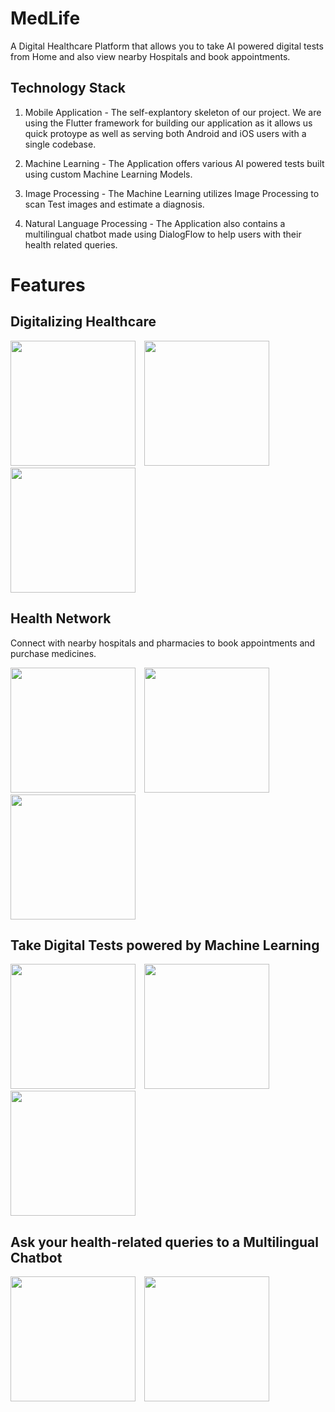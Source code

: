 # MedLife

A Digital Healthcare Platform that allows you to take AI powered digital tests from Home and also view nearby Hospitals and book appointments.

## Technology Stack

1. Mobile Application - The self-explantory skeleton of our project. We are using the Flutter framework for building our application as it allows us quick protoype as well as serving both Android and iOS users with a single codebase.

2. Machine Learning - The Application offers various AI powered tests built using custom Machine Learning Models.

3. Image Processing - The Machine Learning utilizes Image Processing to scan Test images and estimate a diagnosis.

4. Natural Language Processing - The Application also contains a multilingual chatbot made using DialogFlow to help users with their health related queries.

# Features

## Digitalizing Healthcare

<div style="flex-direction: row;">
  <img src="https://github.com/amlannandy/MedLife/blob/master/assets/screenshots/home.jpg" style="margin-right: 10px;" width="200px" alt="">
  <img src="https://github.com/amlannandy/MedLife/blob/master/assets/screenshots/drawer.jpg" width="200px" alt="">
  <img src="https://github.com/amlannandy/MedLife/blob/master/assets/screenshots/doctors.jpg" width="200px" alt="">
</div>

## Health Network

Connect with nearby hospitals and pharmacies to book appointments and purchase medicines.

<div style="flex-direction: row;">
  <img src="https://github.com/amlannandy/MedLife/blob/master/assets/screenshots/hospital.jpg" style="margin-right: 10px;" width="200px" alt="">
  <img src="https://github.com/amlannandy/MedLife/blob/master/assets/screenshots/pharmacy.jpg" style="margin-right: 10px;" width="200px" alt="">
  <img src="https://github.com/amlannandy/MedLife/blob/master/assets/screenshots/book_appointment.jpg" width="200px" alt="">
</div>

## Take Digital Tests powered by Machine Learning

<div style="flex-direction: row;">
  <img src="https://github.com/amlannandy/MedLife/blob/master/assets/screenshots/tests.jpg" style="margin-right: 10px;" width="200px" alt="">
  <img src="https://github.com/amlannandy/MedLife/blob/master/assets/screenshots/tests.jpg" style="margin-right: 10px;" width="200px" alt="">
  <img src="https://github.com/amlannandy/MedLife/blob/master/assets/screenshots/buy_medicine.jpg" width="200px" alt="">
</div>

## Ask your health-related queries to a Multilingual Chatbot

<div style="flex-direction: row;">
  <img src="https://github.com/amlannandy/MedLife/blob/master/assets/screenshots/english.jpg" style="margin-right: 10px;" width="200px" alt="">
  <img src="https://github.com/amlannandy/MedLife/blob/master/assets/screenshots/hindi.jpg" width="200px" alt="">
</div>

